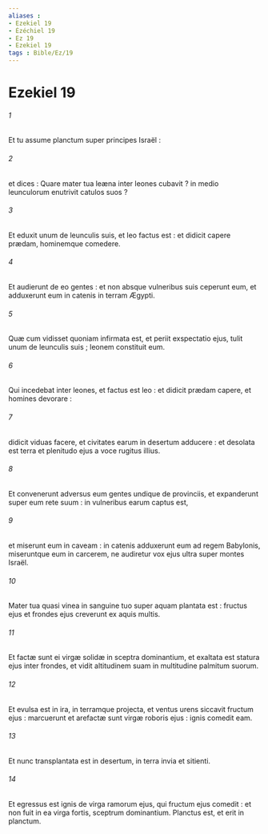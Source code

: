 ```yaml
---
aliases : 
- Ezekiel 19
- Ézéchiel 19
- Ez 19
- Ezekiel 19
tags : Bible/Ez/19
---
```


# Ezekiel 19

###### 1
Et tu assume planctum super principes Israël :
###### 2
et dices : Quare mater tua leæna inter leones cubavit ? in medio leunculorum enutrivit catulos suos ?
###### 3
Et eduxit unum de leunculis suis, et leo factus est : et didicit capere prædam, hominemque comedere.
###### 4
Et audierunt de eo gentes : et non absque vulneribus suis ceperunt eum, et adduxerunt eum in catenis in terram Ægypti.
###### 5
Quæ cum vidisset quoniam infirmata est, et periit exspectatio ejus, tulit unum de leunculis suis ; leonem constituit eum.
###### 6
Qui incedebat inter leones, et factus est leo : et didicit prædam capere, et homines devorare :
###### 7
didicit viduas facere, et civitates earum in desertum adducere : et desolata est terra et plenitudo ejus a voce rugitus illius.
###### 8
Et convenerunt adversus eum gentes undique de provinciis, et expanderunt super eum rete suum : in vulneribus earum captus est,
###### 9
et miserunt eum in caveam : in catenis adduxerunt eum ad regem Babylonis, miseruntque eum in carcerem, ne audiretur vox ejus ultra super montes Israël.
###### 10
Mater tua quasi vinea in sanguine tuo super aquam plantata est : fructus ejus et frondes ejus creverunt ex aquis multis.
###### 11
Et factæ sunt ei virgæ solidæ in sceptra dominantium, et exaltata est statura ejus inter frondes, et vidit altitudinem suam in multitudine palmitum suorum.
###### 12
Et evulsa est in ira, in terramque projecta, et ventus urens siccavit fructum ejus : marcuerunt et arefactæ sunt virgæ roboris ejus : ignis comedit eam.
###### 13
Et nunc transplantata est in desertum, in terra invia et sitienti.
###### 14
Et egressus est ignis de virga ramorum ejus, qui fructum ejus comedit : et non fuit in ea virga fortis, sceptrum dominantium. Planctus est, et erit in planctum.
